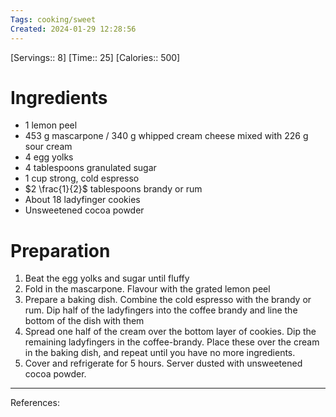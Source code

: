 ```yaml
---
Tags: cooking/sweet
Created: 2024-01-29 12:28:56
---
```

[Servings:: 8]
[Time:: 25]
[Calories:: 500]
# Ingredients
- 1 lemon peel
- 453 g mascarpone / 340 g whipped cream cheese mixed with 226 g sour cream
- 4 egg yolks
- 4 tablespoons granulated sugar
- 1 cup strong, cold espresso
- $2 \frac{1}{2}$ tablespoons brandy or rum
- About 18 ladyfinger cookies
- Unsweetened cocoa powder

# Preparation
1. Beat the egg yolks and sugar until fluffy
2. Fold in the mascarpone. Flavour with the grated lemon peel
3. Prepare a baking dish. Combine the cold espresso with the brandy or rum. Dip half of the ladyfingers into the coffee brandy and line the bottom of the dish with them
4. Spread one half of the cream over the bottom layer of cookies. Dip the remaining ladyfingers in the coffee-brandy. Place these over the cream in the baking dish, and repeat until you have no more ingredients.
5. Cover and refrigerate for 5 hours. Server dusted with unsweetened cocoa powder.

---
References: